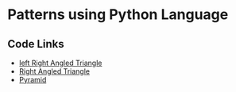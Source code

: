 # Patterns using Python Language

## Code Links
- [left Right Angled Triangle](https://github.com/AAKASH-2207/Patterns-using-python/blob/main/Triangles/Left%20Right%20angled%20triangle.py)
- [Right Angled Triangle](https://github.com/AAKASH-2207/Patterns-using-python/blob/main/Triangles/Right%20Angled%20Triangle.py)
- [Pyramid](https://github.com/AAKASH-2207/Patterns-using-python/blob/main/Triangles/Pyramid)
